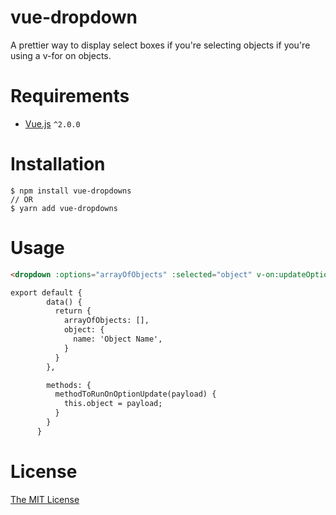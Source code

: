 # vue-dropdown
A prettier way to display select boxes if you're selecting objects if you're using a v-for on objects.

# Requirements

- [Vue.js](https://github.com/yyx990803/vue) `^2.0.0`

# Installation

```shell
$ npm install vue-dropdowns
// OR
$ yarn add vue-dropdowns
```

# Usage

```html
<dropdown :options="arrayOfObjects" :selected="object" v-on:updateOption="methodToRunOnSelect"></dropdown>

export default {
        data() {
          return {
            arrayOfObjects: [],
            object: {
              name: 'Object Name',
            }
          }
        },

        methods: {
          methodToRunOnOptionUpdate(payload) {
            this.object = payload;
          }
        }
      }

```

# License

[The MIT License](http://opensource.org/licenses/MIT)
